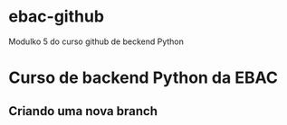 # ebac-github
Modulko 5 do curso github de beckend Python

# Curso de backend Python da EBAC

## Criando uma nova branch
